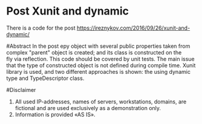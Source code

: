 # Post Xunit and dynamic
There is a code for the post https://ireznykov.com/2016/09/26/xunit-and-dynamic/

#Abstract
In the post еру object with several public properties taken from complex "parent" object is created; and its class is constructed on the fly via reflection. This code should be covered by unit tests. The main issue that the type of constructed object is not defined during compile time. Xunit library is used, and two different approaches is shown: the using dynamic type and TypeDescriptor class. 

#Disclaimer
1. All used IP-addresses, names of servers, workstations, domains, are fictional and are used exclusively as a demonstration only.
2. Information is provided «AS IS».